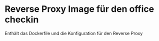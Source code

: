 # Reverse Proxy Image für den office checkin

Enthält das Dockerfile und die Konfiguration für den Reverse Proxy